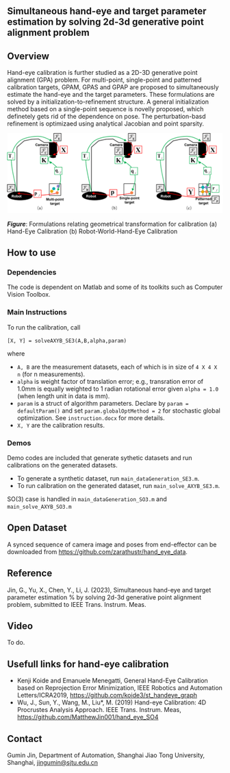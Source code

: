 ## Simultaneous hand-eye and target parameter estimation by solving 2d-3d generative point alignment problem

## Overview
Hand-eye calibration is further studied as a 2D-3D generative point alignment (GPA) problem. For multi-point, single-point and patterned calibration targets, GPAM, GPAS and GPAP are proposed to simultaneously estimate the hand-eye and the target parameters. These formulations are solved by a initialization-to-refinement structure. A general initialization method based on a single-point sequence is novelly proposed, which definetely gets rid of the dependence on pose. The perturbation-basd refinement is optimizaed using analytical Jacobian and point sparsity. 

![mainFig](https://github.com/MatthewJin001/GPA-HEC/blob/main/figure/gitPic.png)

**_Figure_**: Formulations relating geometrical transformation for calibration (a) Hand-Eye Calibration (b) Robot-World-Hand-Eye Calibration


## How to use
### Dependencies
The code is dependent on Matlab and some of its toolkits such as Computer Vision Toolbox.
### Main Instructions
To run the calibration, call
```
[X, Y] = solveAXYB_SE3(A,B,alpha,param)
```
where
* ``A, B`` are the measurement datasets, each of which is in size of ``4 X 4 X n`` (for n measurements).
* ``alpha`` is weight factor of translation error; e.g., transration error of 1.0mm is equally weighted to 1 radian rotational error given ``alpha = 1.0`` (when length unit in data is mm).
* ``param`` is a struct of algorithm parameters. Declare by ``param = defaultParam()`` and set ``param.globalOptMethod = 2`` for stochastic global optimization. See  ``instruction.docx`` for more details.
* ``X, Y`` are the calibration results.
### Demos
Demo codes are included that generate sythetic datasets and run calibrations on the generated datasets.
* To generate a synthetic dataset, run ``main_dataGeneration_SE3.m``.
* To run calibration on the generated dataset, run ``main_solve_AXYB_SE3.m``.

SO(3) case is handled in ``main_dataGeneration_SO3.m`` and ``main_solve_AXYB_SO3.m``


## Open Dataset
A synced sequence of camera image and poses from end-effector can be downloaded from https://github.com/zarathustr/hand_eye_data.

## Reference
Jin, G., Yu, X., Chen, Y., Li, J. (2023), Simultaneous hand-eye and target parameter estimation
%            by solving 2d-3d generative point alignment problem, submitted to IEEE Trans. Instrum. Meas.

## Video
To do.

## Usefull links for hand-eye calibration
* Kenji Koide and Emanuele Menegatti, General Hand-Eye Calibration based on Reprojection Error Minimization, IEEE Robotics and Automation Letters/ICRA2019, https://github.com/koide3/st_handeye_graph
* Wu, J., Sun, Y., Wang, M., Liu*, M. (2019) Hand-eye Calibration: 4D Procrustes Analysis Approach. IEEE Trans. Instrum. Meas, https://github.com/MatthewJin001/hand_eye_SO4




## Contact

Gumin Jin, Department of Automation, Shanghai Jiao Tong University, Shanghai, jingumin@sjtu.edu.cn





